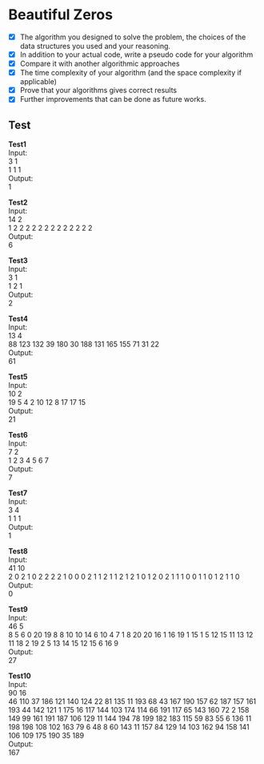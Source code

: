 # Beautiful Zeros

- [x] The algorithm you designed to solve the problem, the choices of the data structures you used and your reasoning.
- [x] In addition to your actual code, write a pseudo code for your algorithm
- [x] Compare it with another algorithmic approaches
- [x] The time complexity of your algorithm (and the space complexity if applicable)
- [x] Prove that your algorithms gives correct results
- [x] Further improvements that can be done as future works.

## Test 
**Test1**  
Input:  
3 1   
1 1 1   
Output:  
1

**Test2**  
Input:  
14 2   
1 2 2 2 2 2 2 2 2 2 2 2 2 2   
Output:  
6  

**Test3**  
Input:  
3 1   
1 2 1   
Output:  
2  

**Test4**  
Input:  
13 4   
88 123 132 39 180 30 188 131 165 155 71 31 22   
Output:  
61  

**Test5**  
Input:  
10 2   
19 5 4 2 10 12 8 17 17 15   
Output:  
21  

**Test6**  
Input:  
7 2   
1 2 3 4 5 6 7   
Output:  
7  

**Test7**   
Input:  
3 4   
1 1 1   
Output:  
1  

**Test8**  
Input:  
41 10   
2 0 2 1 0 2 2 2 2 1 0 0 0 2 1 1 2 1 1 2 1 2 1 0 1 2 0 2 1 1 1 0 0 1 1 0 1 2 1 1 0   
Output:  
0  

**Test9**  
Input:  
46 5   
8 5 6 0 20 19 8 8 10 10 14 6 10 4 7 1 8 20 20 16 1 16 19 1 15 1 5 12 15 11 13 12 11 18 2 19 2 5 13 14 15 12 15 6 16 9   
Output:  
27  

**Test10**  
Input:  
90 16   
46 110 37 186 121 140 124 22 81 135 11 193 68 43 167 190 157 62 187 157 161 193 44 142 121 1 175 16 117 144 103 174 114 66 191 117 65 143 160 72 2 158 149 99 161 191 187 106 129 11 144 194 78 199 182 183 115 59 83 55 6 136 11 198 198 108 102 163 79 6 48 8 60 143 11 157 84 129 14 103 162 94 158 141 106 109 175 190 35 189   
Output:  
167  
